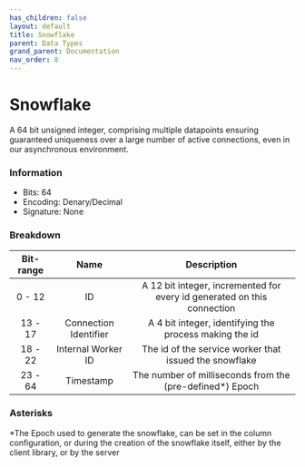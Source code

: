 ```yaml
---
has_children: false
layout: default
title: Snowflake
parent: Data Types
grand_parent: Documentation
nav_order: 8
---
```


# Snowflake
A 64 bit unsigned integer, comprising multiple datapoints ensuring guaranteed uniqueness over a large number of active connections, even in our asynchronous environment.

### Information
- Bits: 64
- Encoding: Denary/Decimal
- Signature: None


### Breakdown

|Bit-range|Name|Description|
|:---:|:---:|:---:|
|0 - 12|ID|A 12 bit integer, incremented for every id generated on this connection|
|13 - 17|Connection Identifier|A 4 bit integer, identifying the process making the id|
|18 - 22|Internal Worker ID| The id of the service worker that issued the snowflake|
|23 - 64|Timestamp|The number of milliseconds from the (pre-defined*) Epoch|


### Asterisks
*The Epoch used to generate the snowflake, can be set in the column configuration, or during the creation of the snowflake itself, either by the client library, or by the server

